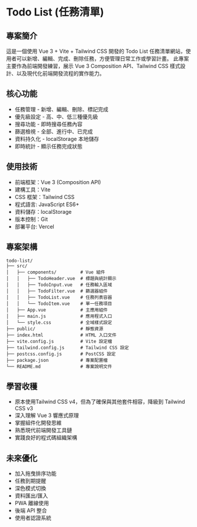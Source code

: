 # Todo List (任務清單)

## 專案簡介
這是一個使用 Vue 3 + Vite + Tailwind CSS 開發的 Todo List 任務清單網站，使用者可以新增、編輯、完成、刪除任務，方便管理日常工作或學習計畫。
此專案主要作為前端開發練習，展示 Vue 3 Composition API、Tailwind CSS 樣式設計、以及現代化前端開發流程的實作能力。

## 核心功能
- 任務管理 - 新增、編輯、刪除、標記完成
- 優先級設定 - 高、中、低三種優先級
- 搜尋功能 - 即時搜尋任務內容
- 篩選檢視 - 全部、進行中、已完成
- 資料持久化 - localStorage 本地儲存
- 即時統計 - 顯示任務完成狀態

## 使用技術
- 前端框架：Vue 3 (Composition API)
- 建構工具：Vite
- CSS 框架：Tailwind CSS
- 程式語言: JavaScript ES6+
- 資料儲存：localStorage
- 版本控制：Git
- 部署平台: Vercel

## 專案架構
```
todo-list/
├── src/
│   ├── components/         # Vue 組件
│   │   ├── TodoHeader.vue  # 標題與統計顯示
│   │   ├── TodoInput.vue   # 任務輸入區域
│   │   ├── TodoFilter.vue  # 篩選器組件
│   │   ├── TodoList.vue    # 任務列表容器
│   │   └── TodoItem.vue    # 單一任務項目
│   ├── App.vue             # 主應用組件
│   ├── main.js             # 應用程式入口
│   └── style.css           # 全域樣式設定
├── public/                 # 靜態資源
├── index.html              # HTML 入口文件
├── vite.config.js          # Vite 設定檔
├── tailwind.config.js      # Tailwind CSS 設定
├── postcss.config.js       # PostCSS 設定
├── package.json            # 專案配置檔
└── README.md               # 專案說明文件
```

## 學習收穫
- 原本使用Tailwind CSS v4，但為了確保與其他套件相容，降級到 Tailwind CSS v3
- 深入理解 Vue 3 響應式原理
- 掌握組件化開發思維
- 熟悉現代前端開發工具鏈
- 實踐良好的程式碼組織架構

## 未來優化
- 加入拖曳排序功能
- 任務到期提醒
- 深色模式切換
- 資料匯出/匯入
- PWA 離線使用
- 後端 API 整合
- 使用者認證系統
